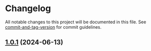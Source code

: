 # Changelog

All notable changes to this project will be documented in this file. See [commit-and-tag-version](https://github.com/absolute-version/commit-and-tag-version) for commit guidelines.

## [1.0.1](https://github.com/jayanthkoushik/shiny-pyseed-demo/compare/v1.0.0...v1.0.1) (2024-06-13)
